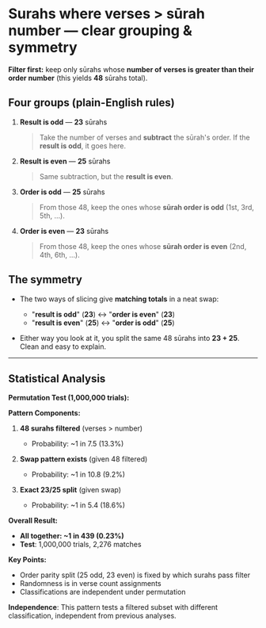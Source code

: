 # Surahs where **verses > sūrah number** — clear grouping & symmetry

**Filter first:** keep only sūrahs whose **number of verses is greater than their order number** (this yields **48** sūrahs total).

## Four groups (plain-English rules)

1. **Result is odd** — **23** sūrahs

   > Take the number of verses and **subtract** the sūrah's order.
   > If the **result is odd**, it goes here.

2. **Result is even** — **25** sūrahs

   > Same subtraction, but the **result is even**.

3. **Order is odd** — **25** sūrahs

   > From those 48, keep the ones whose **sūrah order is odd** (1st, 3rd, 5th, …).

4. **Order is even** — **23** sūrahs

   > From those 48, keep the ones whose **sūrah order is even** (2nd, 4th, 6th, …).

## The symmetry

- The two ways of slicing give **matching totals** in a neat swap:

  - "**result is odd**" (**23**) ↔ "**order is even**" (**23**)
  - "**result is even**" (**25**) ↔ "**order is odd**" (**25**)

- Either way you look at it, you split the same 48 sūrahs into **23 + 25**. Clean and easy to explain.

---

## Statistical Analysis

**Permutation Test (1,000,000 trials):**

**Pattern Components:**

1. **48 surahs filtered** (verses > number)

   - Probability: ~1 in 7.5 (13.3%)

2. **Swap pattern exists** (given 48 filtered)

   - Probability: ~1 in 10.8 (9.2%)

3. **Exact 23/25 split** (given swap)
   - Probability: ~1 in 5.4 (18.6%)

**Overall Result:**

- **All together: ~1 in 439 (0.23%)**
- **Test**: 1,000,000 trials, 2,276 matches

**Key Points:**

- Order parity split (25 odd, 23 even) is fixed by which surahs pass filter
- Randomness is in verse count assignments
- Classifications are independent under permutation

**Independence**: This pattern tests a filtered subset with different classification, independent from previous analyses.
